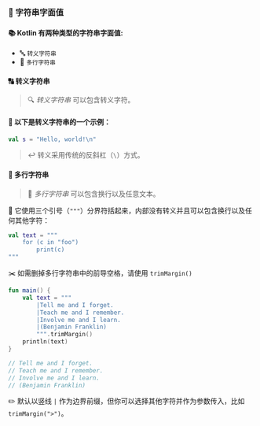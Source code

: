 ### 🧵 字符串字面值

#### 📚 Kotlin 有两种类型的字符串字面值:

* 🔤 `转义字符串`
* 📜 `多行字符串`

#### 🔠 转义字符串

> 🔍 *转义字符串* 可以包含转义字符。

#### 🌟 以下是转义字符串的一个示例：

```kotlin
val s = "Hello, world!\n"
```

> ↩️ 转义采用传统的反斜杠（`\`）方式。

#### 📜 多行字符串

> 🌟 *多行字符串* 可以包含换行以及任意文本。

🔖 它使用三个引号（`"""`）分界符括起来，内部没有转义并且可以包含换行以及任何其他字符：

```kotlin
val text = """
    for (c in "foo")
        print(c)
"""
```

✂️ 如需删掉多行字符串中的前导空格，请使用 `trimMargin()`

```kotlin
fun main() {
    val text = """
        |Tell me and I forget.
        |Teach me and I remember.
        |Involve me and I learn.
        |(Benjamin Franklin)
        """.trimMargin()
    println(text)
}

// Tell me and I forget.
// Teach me and I remember.
// Involve me and I learn.
// (Benjamin Franklin)
```

✏️ 默认以竖线 `|` 作为边界前缀，但你可以选择其他字符并作为参数传入，比如 `trimMargin(">")`。
